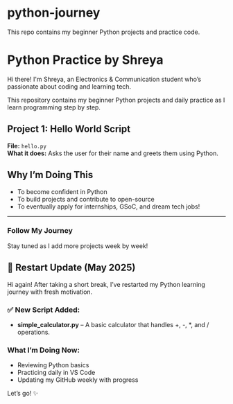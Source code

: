 # python-journey
This repo contains my beginner Python projects and practice code.
# Python Practice by Shreya

Hi there! I'm Shreya, an Electronics & Communication student who’s passionate about coding and learning tech.

This repository contains my beginner Python projects and daily practice as I learn programming step by step.

## Project 1: Hello World Script

**File:** `hello.py`  
**What it does:** Asks the user for their name and greets them using Python.

## Why I’m Doing This

- To become confident in Python
- To build projects and contribute to open-source
- To eventually apply for internships, GSoC, and dream tech jobs!

---

### Follow My Journey

Stay tuned as I add more projects week by week!

## 🚀 Restart Update (May 2025)

Hi again! After taking a short break, I’ve restarted my Python learning journey with fresh motivation.

### ✅ New Script Added:
- **simple_calculator.py** – A basic calculator that handles +, -, *, and / operations.

### What I’m Doing Now:
- Reviewing Python basics
- Practicing daily in VS Code
- Updating my GitHub weekly with progress

Let’s go! ✨
